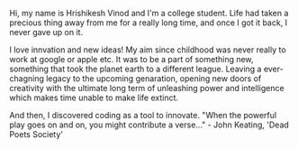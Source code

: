 Hi, my name is Hrishikesh Vinod and I'm a college student. 
Life had taken a precious thing away from me for a really long time, and once I got it back, I never gave up on it.

I love innvation and new ideas! My aim since childhood was never really to work at google or apple etc. It was to be a part of something new, something that took the planet earth to a different league. Leaving a ever-chagning legacy to the upcoming genaration, opening new doors of creativity with the ultimate long term of unleashing power and intelligence
which makes time unable to make life extinct.

And then, I discovered coding as a tool to innovate.
"When the powerful play goes on and on, you might contribute a verse..." - John Keating, 'Dead Poets Society'

<!---
singleslit/singleslit is a ✨ special ✨ repository because its `README.md` (this file) appears on your GitHub profile.
You can click the Preview link to take a look at your changes.
--->
